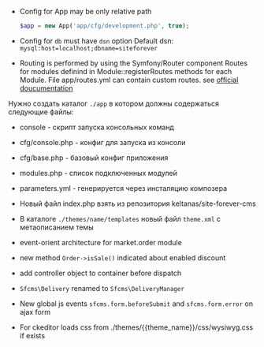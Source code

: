 
* Config for App may be only relative path

    ```php
    $app = new App('app/cfg/development.php', true);
    ```

* Config for `db` must have `dsn` option
Default dsn: `mysql:host=localhost;dbname=siteforever`


* Routing is performed by using the Symfony/Router component
Routes for modules definind in Module::registerRoutes methods for each Module.
File app/routes.yml can contain custom routes.
see [official doucumentation](http://symfony.com/doc/current/components/routing/introduction.html)


Нужно создать каталог `./app` в котором должны содержаться следующие файлы:
* console - скрипт запуска консольных команд
* cfg/console.php - конфиг для запуска из консоли
* cfg/base.php - базовый конфиг приложения
* modules.php - список подключенных модулей
* parameters.yml - генерируется через инсталяцию композера

* Новый файл index.php взять из репозитория keltanas/site-forever-cms
* В каталоге `./themes/name/templates` новый файл `theme.xml` с метаописанием темы

* event-orient architecture for market.order module
* new method `Order->isSale()` indicated about enabled discount
* add controller object to container before dispatch
* `Sfcms\Delivery` renamed to `Sfcms\DeliveryManager`
* New global js events `sfcms.form.beforeSubmit` and `sfcms.form.error` on ajax form

* For ckeditor loads css from ./themes/{{theme_name}}/css/wysiwyg.css if exists
